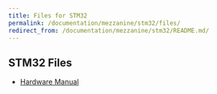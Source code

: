 ```yaml
---
title: Files for STM32
permalink: /documentation/mezzanine/stm32/files/
redirect_from: /documentation/mezzanine/stm32/README.md/
---
```

## STM32 Files

- [Hardware Manual](hw-manual.pdf)
